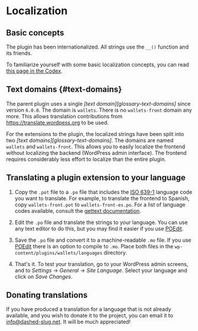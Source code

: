 # Localization

## Basic concepts

The plugin has been internationalized. All strings use the `__()` function and its friends.

To familiarize yourself with some basic localization concepts, you can read [this page in the Codex][wp-l10n].

## Text domains {#text-domains}

The parent plugin uses a single *[text domain][glossary-text-domains]* since version `6.0.0`. The domain is `wallets`. There is no `wallets-front` domain any more. This allows translation contributions from https://translate.wordpess.org to be used.

For the extensions to the plugin, the localized strings have been split into two *[text domains][glossary-text-domains]*. The domains are named `wallets` and `wallets-front`. This allows you to easily localize the frontend without localizing the backend (WordPress admin interface). The frontend requires considerably less effort to localize than the entire plugin.


## Translating a plugin extension to your language

1. Copy the `.pot` file to a `.po` file that includes the [ISO 639-1][639-1] language code you want to translate. For example, to translate the frontend to Spanish, copy `wallets-front.pot` to `wallets-front-es.po`. For a list of language codes available, consult the [gettext documentation][lang-codes].

2. Edit the `.po` file and translate the strings to your language. You can use any text editor to do this, but you may find it easier if you use [POEdit][poedit].

3. Save the `.po` file and convert it to a machine-readable `.mo` file. If you use [POEdit][poedit] there is an option to compile to `.mo`. Place both files in the `wp-content/plugins/wallets/languages` directory.

4. That's it. To test your translation, go to your WordPress admin screens, and to _Settings_ &rarr; _General_ &rarr; _Site Language_. Select your language and click on _Save Changes_.

## Donating translations

If you have produced a translation for a language that is not already available, and you wish to donate it to the project, you can email it to [info@dashed-slug.net][email]. It will be much appreciated!


[639-1]: https://en.wikipedia.org/wiki/List_of_ISO_639-1_codes
[email]: mailto:info@dashed-slug.net
[lang-codes]: https://www.gnu.org/software/gettext/manual/gettext.html#Language-Codes
[poedit]: https://poedit.net/
[wp-l10n]: https://developer.wordpress.org/plugins/internationalization/localization/
